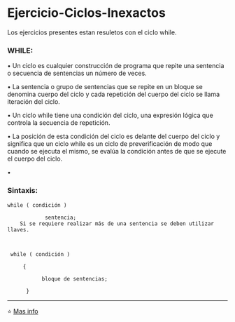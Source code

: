# Ejercicio-Ciclos-Inexactos
Los ejercicios presentes estan resuletos con el ciclo while.
### WHILE:
•         Un ciclo es cualquier construcción de programa que repite una sentencia o secuencia de sentencias un número de veces.

•         La sentencia o grupo de sentencias que se repite en un bloque se denomina cuerpo del ciclo y cada repetición del cuerpo del ciclo se llama iteración del ciclo.

•         Un ciclo while tiene una condición del ciclo, una expresión lógica que controla la secuencia de repetición.

•         La posición de esta condición del ciclo es delante del cuerpo del ciclo y significa que un ciclo while es un ciclo de preverificación de modo que cuando se ejecuta el mismo, se evalúa la condición antes de que se ejecute el cuerpo del ciclo.

•          
### Sintaxis:
    while ( condición )    

                sentencia;
        Si se requiere realizar más de una sentencia se deben utilizar llaves.    

   

     while ( condición )    

         {

               bloque de sentencias;

          }

---

⭐️ [Mas info](https://sites.google.com/site/lenguajedeprogramacionit3p1/unidad-ii-conceptos-procedimentales-del-c/while#:~:text=Un%20ciclo%20es%20cualquier%20construcci%C3%B3n,sentencias%20un%20n%C3%BAmero%20de%20veces.&text=Un%20ciclo%20while%20tiene%20una,controla%20la%20secuencia%20de%20repetici%C3%B3n.)
